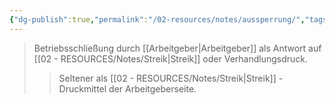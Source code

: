 ```yaml
---
{"dg-publish":true,"permalink":"/02-resources/notes/aussperrung/","tags":["arbeitsrecht/arbeitskampf"],"noteIcon":"","updated":"2025-08-26T16:35:24.102+02:00"}
---
```


>Betriebsschließung durch [[Arbeitgeber\|Arbeitgeber]] als Antwort auf [[02 - RESOURCES/Notes/Streik\|Streik]] oder Verhandlungsdruck.
>>Seltener als [[02 - RESOURCES/Notes/Streik\|Streik]] - Druckmittel der Arbeitgeberseite.